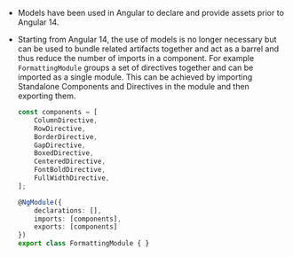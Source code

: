 - Models have been used in Angular to declare and provide assets prior to Angular 14. 

- Starting from Angular 14, the use of models is no longer necessary but can be used to bundle related artifacts together and act as a barrel and thus reduce the number of imports in a component. For example `FormattingModule` groups a set of directives together and can be imported as a single module. This can be achieved by importing Standalone Components and Directives in the module and then exporting them.

    ```typescript
    const components = [
        ColumnDirective,
        RowDirective,
        BorderDirective,
        GapDirective,
        BoxedDirective,
        CenteredDirective,
        FontBoldDirective,
        FullWidthDirective,
    ];

    @NgModule({
        declarations: [],
        imports: [components],
        exports: [components]
    })
    export class FormattingModule { }
    ```